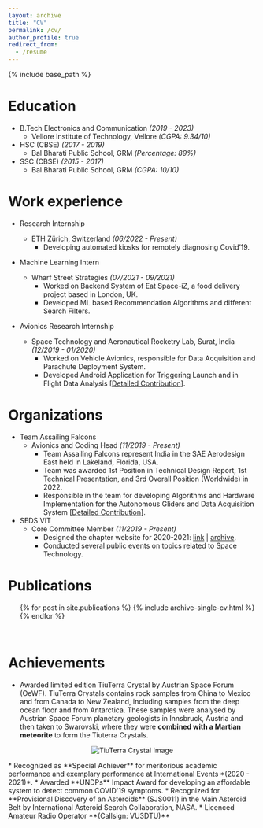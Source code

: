 ```yaml
---
layout: archive
title: "CV"
permalink: /cv/
author_profile: true
redirect_from:
  - /resume
---
```


{% include base_path %}

Education
======
* B.Tech Electronics and Communication *(2019 - 2023)*
  * Vellore Institute of Technology, Vellore *(CGPA: 9.34/10)*
* HSC (CBSE) *(2017 - 2019)*
  * Bal Bharati Public School, GRM *(Percentage: 89%)*
* SSC (CBSE) *(2015 - 2017)*
  * Bal Bharati Public School, GRM *(CGPA: 10/10)*

Work experience
======
* Research Internship
  * ETH Zürich, Switzerland *(06/2022 - Present)*
    * Developing automated kiosks for remotely diagnosing Covid’19.

* Machine Learning Intern
  * Wharf Street Strategies *(07/2021 - 09/2021)*
    * Worked on Backend System of Eat Space-iZ, a food delivery project based in London, UK.
    * Developed ML based Recommendation Algorithms and different Search Filters.

* Avionics Research Internship
  * Space Technology and Aeronautical Rocketry Lab, Surat, India *(12/2019 - 01/2020)*
    * Worked on Vehicle Avionics, responsible for Data Acquisition and Parachute Deployment System. 
    * Developed Android Application for Triggering Launch and in Flight Data Analysis [[Detailed Contribution](https://sakshambhutani.xyz/portfolio/portfolio-4/)].
  
Organizations
======
* Team Assailing Falcons
  * Avionics and Coding Head *(11/2019 - Present)*
    * Team Assailing Falcons represent India in the SAE Aerodesign East held in Lakeland, Florida, USA.
    * Team was awarded 1st Position in Technical Design Report, 1st Technical Presentation, and 3rd Overall Position (Worldwide) in 2022.
    * Responsible in the team for developing Algorithms and Hardware Implementation for the Autonomous Gliders and Data Acquisition System [[Detailed Contribution](https://sakshambhutani.xyz/portfolio/portfolio-1/)].
* SEDS VIT
  * Core Committee Member *(11/2019 - Present)*
    * Designed the chapter website for 2020-2021: [link](https://sedsvit.in/) \| [archive](https://web.archive.org/web/20210920200652/https://sedsvit.in/).
    * Conducted several public events on topics related to Space Technology.

Publications
======
  <ul>{% for post in site.publications %}
    {% include archive-single-cv.html %}
  {% endfor %}</ul>

<br />

Achievements
======
* Awarded limited edition TiuTerra Crystal by Austrian Space Forum (OeWF). TiuTerra Crystals contains rock samples from China to Mexico and from Canada to New Zealand, including samples from the deep ocean floor and from Antarctica. These samples were analysed by Austrian Space Forum planetary geologists in Innsbruck, Austria and then taken to Swarovski, where they were **combined with a Martian meteorite** to form the Tiuterra Crystals.
<p align="center"> <img src="https://sakshambhutani.xyz/images/TuiTerra-Image.jpeg" alt="TiuTerra Crystal Image" /> </p>
* Recognized as **Special Achiever** for meritorious academic performance and exemplary performance at International Events *(2020 - 2021)*.
* Awarded **UNDPs** Impact Award for developing an affordable system to detect common COVID'19 symptoms.
* Recognized for **Provisional Discovery of an Asteroids** (SJS0011) in the Main Asteroid Belt by International Asteroid Search Collaboration, NASA.
* Licenced Amateur Radio Operator **(Callsign: VU3DTU)**



[comment]: <> (Skills)

[comment]: <> (======)

[comment]: <> (* Skill 1)

[comment]: <> (* Skill 2)

[comment]: <> (  * Sub-skill 2.1)

[comment]: <> (  * Sub-skill 2.2)

[comment]: <> (  * Sub-skill 2.3)

[comment]: <> (* Skill 3)
